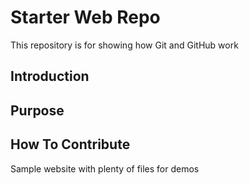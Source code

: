 # Starter Web Repo

This repository is for showing how Git and GitHub work
## Introduction

## Purpose

## How To Contribute
Sample website with plenty of files for demos
